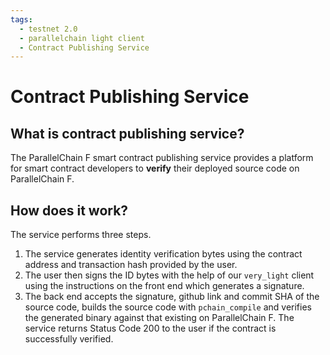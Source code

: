 ```yaml
---
tags:
  - testnet 2.0
  - parallelchain light client
  - Contract Publishing Service
---
```


# Contract Publishing Service

## What is contract publishing service?

The ParallelChain F smart contract publishing service provides a platform for smart contract developers to **verify** their deployed source code on ParallelChain F. 


## How does it work?

 The service performs three steps.

1. The service generates identity verification bytes using the contract address and transaction hash provided by the user.
2. The user then signs the ID bytes with the help of our `very_light` client using the instructions on the front end which generates a signature.
3. The back end accepts the signature, github link and commit SHA of the source code, builds the source code with `pchain_compile` and verifies the generated binary against that existing on ParallelChain F. The service returns Status Code 200 
   to the user if the contract is successfully verified.

